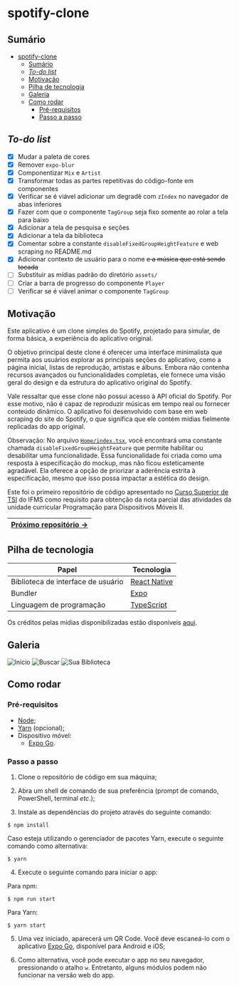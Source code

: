 # spotify-clone

## Sumário

- [spotify-clone](#spotify-clone)
  - [Sumário](#sumário)
  - [*To-do list*](#to-do-list)
  - [Motivação](#motivação)
  - [Pilha de tecnologia](#pilha-de-tecnologia)
  - [Galeria](#galeria)
  - [Como rodar](#como-rodar)
    - [Pré-requisitos](#pré-requisitos)
    - [Passo a passo](#passo-a-passo)

## *To-do list*

- [X] Mudar a paleta de cores
- [X] Remover `expo-blur`
- [X] Componentizar `Mix` e `Artist`
- [X] Transformar todas as partes repetitivas do código-fonte em componentes
- [X] Verificar se é viável adicionar um degradê com `zIndex` no navegador de abas inferiores
- [X] Fazer com que o componente `TagGroup` seja fixo somente ao rolar a tela para baixo
- [X] Adicionar a tela de pesquisa e seções
- [X] Adicionar a tela da biblioteca
- [X] Comentar sobre a constante `disableFixedGroupHeightFeature` e web scraping no README.md
- [X] Adicionar contexto de usuário para o nome ~~e a música que está sendo tocada~~
- [ ] Substituir as mídias padrão do diretório `assets/`
- [ ] Criar a barra de progresso do componente `Player`
- [ ] Verificar se é viável animar o componente `TagGroup` 

## Motivação

Este aplicativo é um clone simples do Spotify, projetado para simular, de forma básica, a experiência do aplicativo original.

O objetivo principal deste clone é oferecer uma interface minimalista que permita aos usuários explorar as principais seções do aplicativo, como a página inicial, listas de reprodução, artistas e álbuns. Embora não contenha recursos avançados ou funcionalidades completas, ele fornece uma visão geral do design e da estrutura do aplicativo original do Spotify.

Vale ressaltar que esse clone não possui acesso à API oficial do Spotify. Por esse motivo, não é capaz de reproduzir músicas em tempo real ou fornecer conteúdo dinâmico. O aplicativo foi desenvolvido com base em web scraping do site do Spotify, o que significa que ele contém mídias fielmente replicadas do app original.

Observação: No arquivo [`Home/index.tsx`](./src/screens/Home/index.tsx), você encontrará uma constante chamada `disableFixedGroupHeightFeature` que permite habilitar ou desabilitar uma funcionalidade. Essa funcionalidade foi criada como uma resposta à especificação do mockup, mas não ficou esteticamente agradável. Ela oferece a opção de priorizar a aderência estrita à especificação, mesmo que isso possa impactar a estética do design.

Este foi o primeiro repositório de código apresentado no [Curso Superior de TSI](https://www.ifms.edu.br/campi/campus-aquidauana/cursos/graduacao/sistemas-para-internet/sistemas-para-internet) do IFMS como requisito para obtenção da nota parcial das atividades da unidade curricular Programação para Dispositivos Móveis II.

| [Próximo repositório &rarr;](https://github.com/mdccg/muzy-simple-calc) |
|-|

## Pilha de tecnologia

| Papel | Tecnologia |
|-|-|
| Biblioteca de interface de usuário | [React Native](https://reactnative.dev/) |
| Bundler | [Expo](https://expo.dev/) | 
| Linguagem de programação | [TypeScript](https://www.typescriptlang.org/) |

Os créditos pelas mídias disponibilizadas estão disponíveis [aqui](./assets/README.md).

## Galeria

![Início](./docs/inicio.jpg)
![Buscar](./docs/buscar.jpg)
![Sua Biblioteca](./docs/sua-biblioteca.jpg)

## Como rodar

### Pré-requisitos

- [Node](https://nodejs.org/en/download/);
- [Yarn](https://yarnpkg.com/) (opcional);
- Dispositivo móvel:
  - [Expo Go](https://expo.dev/client).

### Passo a passo

1. Clone o repositório de código em sua máquina;
   
2. Abra um shell de comando de sua preferência (prompt de comando, PowerShell, terminal _etc_.);
   
3. Instale as dependências do projeto através do seguinte comando:

```console
$ npm install
```

Caso esteja utilizando o gerenciador de pacotes Yarn, execute o seguinte comando como alternativa:

```console
$ yarn
```

4. Execute o seguinte comando para iniciar o app:

Para npm:

```console
$ npm run start
```

Para Yarn:

```console
$ yarn start
```

5. Uma vez iniciado, aparecerá um QR Code. Você deve escaneá-lo com o aplicativo [Expo Go](https://expo.dev/client), disponível para Android e iOS;

6. Como alternativa, você pode executar o app no seu navegador, pressionando o atalho `w`. Entretanto, alguns módulos podem não funcionar na versão web do app.
